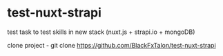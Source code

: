 # test-nuxt-strapi
test task to test skills in new stack (nuxt.js + strapi.io + mongoDB)

clone project - git clone https://github.com/BlackFxTalon/test-nuxt-strapi
